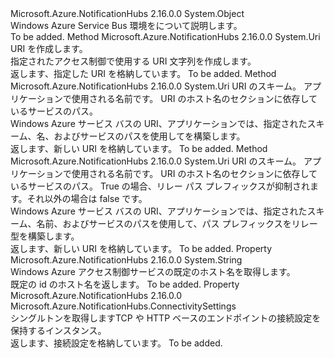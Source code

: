 <Type Name="ServiceBusEnvironment" FullName="Microsoft.Azure.NotificationHubs.ServiceBusEnvironment">
  <TypeSignature Language="C#" Value="public static class ServiceBusEnvironment" />
  <TypeSignature Language="ILAsm" Value=".class public auto ansi abstract sealed beforefieldinit ServiceBusEnvironment extends System.Object" />
  <TypeSignature Language="DocId" Value="T:Microsoft.Azure.NotificationHubs.ServiceBusEnvironment" />
  <TypeSignature Language="VB.NET" Value="Public Class ServiceBusEnvironment" />
  <TypeSignature Language="F#" Value="type ServiceBusEnvironment = class" />
  <AssemblyInfo>
    <AssemblyName>Microsoft.Azure.NotificationHubs</AssemblyName>
    <AssemblyVersion>2.16.0.0</AssemblyVersion>
  </AssemblyInfo>
  <Base>
    <BaseTypeName>System.Object</BaseTypeName>
  </Base>
  <Interfaces />
  <Docs>
    <summary>Windows Azure Service Bus 環境をについて説明します。 </summary>
    <remarks>To be added.</remarks>
  </Docs>
  <Members>
    <Member MemberName="CreateAccessControlUri">
      <MemberSignature Language="C#" Value="public static Uri CreateAccessControlUri (string serviceNamespace);" />
      <MemberSignature Language="ILAsm" Value=".method public static hidebysig class System.Uri CreateAccessControlUri(string serviceNamespace) cil managed" />
      <MemberSignature Language="DocId" Value="M:Microsoft.Azure.NotificationHubs.ServiceBusEnvironment.CreateAccessControlUri(System.String)" />
      <MemberSignature Language="VB.NET" Value="Public Shared Function CreateAccessControlUri (serviceNamespace As String) As Uri" />
      <MemberSignature Language="F#" Value="static member CreateAccessControlUri : string -&gt; Uri" Usage="Microsoft.Azure.NotificationHubs.ServiceBusEnvironment.CreateAccessControlUri serviceNamespace" />
      <MemberType>Method</MemberType>
      <AssemblyInfo>
        <AssemblyName>Microsoft.Azure.NotificationHubs</AssemblyName>
        <AssemblyVersion>2.16.0.0</AssemblyVersion>
      </AssemblyInfo>
      <ReturnValue>
        <ReturnType>System.Uri</ReturnType>
      </ReturnValue>
      <Parameters>
        <Parameter Name="serviceNamespace" Type="System.String" />
      </Parameters>
      <Docs>
        <param name="serviceNamespace">URI を作成します。</param>
        <summary>指定されたアクセス制御で使用する URI 文字列を作成します。</summary>
        <returns>返します、<see cref="T:System.Uri" />指定した URI を格納しています。</returns>
        <remarks>To be added.</remarks>
      </Docs>
    </Member>
    <Member MemberName="CreateServiceUri">
      <MemberSignature Language="C#" Value="public static Uri CreateServiceUri (string scheme, string serviceNamespace, string servicePath);" />
      <MemberSignature Language="ILAsm" Value=".method public static hidebysig class System.Uri CreateServiceUri(string scheme, string serviceNamespace, string servicePath) cil managed" />
      <MemberSignature Language="DocId" Value="M:Microsoft.Azure.NotificationHubs.ServiceBusEnvironment.CreateServiceUri(System.String,System.String,System.String)" />
      <MemberSignature Language="VB.NET" Value="Public Shared Function CreateServiceUri (scheme As String, serviceNamespace As String, servicePath As String) As Uri" />
      <MemberSignature Language="F#" Value="static member CreateServiceUri : string * string * string -&gt; Uri" Usage="Microsoft.Azure.NotificationHubs.ServiceBusEnvironment.CreateServiceUri (scheme, serviceNamespace, servicePath)" />
      <MemberType>Method</MemberType>
      <AssemblyInfo>
        <AssemblyName>Microsoft.Azure.NotificationHubs</AssemblyName>
        <AssemblyVersion>2.16.0.0</AssemblyVersion>
      </AssemblyInfo>
      <ReturnValue>
        <ReturnType>System.Uri</ReturnType>
      </ReturnValue>
      <Parameters>
        <Parameter Name="scheme" Type="System.String" />
        <Parameter Name="serviceNamespace" Type="System.String" />
        <Parameter Name="servicePath" Type="System.String" />
      </Parameters>
      <Docs>
        <param name="scheme">URI のスキーム。</param>
        <param name="serviceNamespace">アプリケーションで使用される名前です。</param>
        <param name="servicePath">URI のホスト名のセクションに依存しているサービスのパス。</param>
        <summary>Windows Azure サービス バスの URI、アプリケーションでは、指定されたスキーム、名、およびサービスのパスを使用してを構築します。</summary>
        <returns>返します、<see cref="T:System.Uri" />新しい URI を格納しています。</returns>
        <remarks>To be added.</remarks>
      </Docs>
    </Member>
    <Member MemberName="CreateServiceUri">
      <MemberSignature Language="C#" Value="public static Uri CreateServiceUri (string scheme, string serviceNamespace, string servicePath, bool suppressRelayPathPrefix);" />
      <MemberSignature Language="ILAsm" Value=".method public static hidebysig class System.Uri CreateServiceUri(string scheme, string serviceNamespace, string servicePath, bool suppressRelayPathPrefix) cil managed" />
      <MemberSignature Language="DocId" Value="M:Microsoft.Azure.NotificationHubs.ServiceBusEnvironment.CreateServiceUri(System.String,System.String,System.String,System.Boolean)" />
      <MemberSignature Language="VB.NET" Value="Public Shared Function CreateServiceUri (scheme As String, serviceNamespace As String, servicePath As String, suppressRelayPathPrefix As Boolean) As Uri" />
      <MemberSignature Language="F#" Value="static member CreateServiceUri : string * string * string * bool -&gt; Uri" Usage="Microsoft.Azure.NotificationHubs.ServiceBusEnvironment.CreateServiceUri (scheme, serviceNamespace, servicePath, suppressRelayPathPrefix)" />
      <MemberType>Method</MemberType>
      <AssemblyInfo>
        <AssemblyName>Microsoft.Azure.NotificationHubs</AssemblyName>
        <AssemblyVersion>2.16.0.0</AssemblyVersion>
      </AssemblyInfo>
      <ReturnValue>
        <ReturnType>System.Uri</ReturnType>
      </ReturnValue>
      <Parameters>
        <Parameter Name="scheme" Type="System.String" />
        <Parameter Name="serviceNamespace" Type="System.String" />
        <Parameter Name="servicePath" Type="System.String" />
        <Parameter Name="suppressRelayPathPrefix" Type="System.Boolean" />
      </Parameters>
      <Docs>
        <param name="scheme">URI のスキーム。</param>
        <param name="serviceNamespace">アプリケーションで使用される名前です。</param>
        <param name="servicePath">URI のホスト名のセクションに依存しているサービスのパス。</param>
        <param name="suppressRelayPathPrefix">True の場合、リレー パス プレフィックスが抑制されます。それ以外の場合は false です。</param>
        <summary>Windows Azure サービス バスの URI、アプリケーションでは、指定されたスキーム、名前、およびサービスのパスを使用して、パス プレフィックスをリレー型を構築します。</summary>
        <returns>返します、<see cref="T:System.Uri" />新しい URI を格納しています。</returns>
        <remarks>To be added.</remarks>
      </Docs>
    </Member>
    <Member MemberName="DefaultIdentityHostName">
      <MemberSignature Language="C#" Value="public static string DefaultIdentityHostName { get; }" />
      <MemberSignature Language="ILAsm" Value=".property string DefaultIdentityHostName" />
      <MemberSignature Language="DocId" Value="P:Microsoft.Azure.NotificationHubs.ServiceBusEnvironment.DefaultIdentityHostName" />
      <MemberSignature Language="VB.NET" Value="Public Shared ReadOnly Property DefaultIdentityHostName As String" />
      <MemberSignature Language="F#" Value="member this.DefaultIdentityHostName : string" Usage="Microsoft.Azure.NotificationHubs.ServiceBusEnvironment.DefaultIdentityHostName" />
      <MemberType>Property</MemberType>
      <AssemblyInfo>
        <AssemblyName>Microsoft.Azure.NotificationHubs</AssemblyName>
        <AssemblyVersion>2.16.0.0</AssemblyVersion>
      </AssemblyInfo>
      <ReturnValue>
        <ReturnType>System.String</ReturnType>
      </ReturnValue>
      <Docs>
        <summary>Windows Azure アクセス制御サービスの既定のホスト名を取得します。</summary>
        <value>既定の id のホスト名を返します。 </value>
        <remarks>To be added.</remarks>
      </Docs>
    </Member>
    <Member MemberName="SystemConnectivity">
      <MemberSignature Language="C#" Value="public static Microsoft.Azure.NotificationHubs.ConnectivitySettings SystemConnectivity { get; }" />
      <MemberSignature Language="ILAsm" Value=".property class Microsoft.Azure.NotificationHubs.ConnectivitySettings SystemConnectivity" />
      <MemberSignature Language="DocId" Value="P:Microsoft.Azure.NotificationHubs.ServiceBusEnvironment.SystemConnectivity" />
      <MemberSignature Language="VB.NET" Value="Public Shared ReadOnly Property SystemConnectivity As ConnectivitySettings" />
      <MemberSignature Language="F#" Value="member this.SystemConnectivity : Microsoft.Azure.NotificationHubs.ConnectivitySettings" Usage="Microsoft.Azure.NotificationHubs.ServiceBusEnvironment.SystemConnectivity" />
      <MemberType>Property</MemberType>
      <AssemblyInfo>
        <AssemblyName>Microsoft.Azure.NotificationHubs</AssemblyName>
        <AssemblyVersion>2.16.0.0</AssemblyVersion>
      </AssemblyInfo>
      <ReturnValue>
        <ReturnType>Microsoft.Azure.NotificationHubs.ConnectivitySettings</ReturnType>
      </ReturnValue>
      <Docs>
        <summary>シングルトンを取得します<see cref="T:Microsoft.Azure.NotificationHubs.ConnectivitySettings" />TCP や HTTP ベースのエンドポイントの接続設定を保持するインスタンス。</summary>
        <value>返します、<see cref="T:Microsoft.Azure.NotificationHubs.ConnectivitySettings" />接続設定を格納しています。</value>
        <remarks>To be added.</remarks>
      </Docs>
    </Member>
  </Members>
</Type>